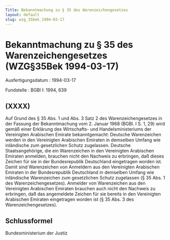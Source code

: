 ```yaml
---
Title: Bekanntmachung zu § 35 des Warenzeichengesetzes
layout: default
slug: wzg_35bek_1994-03-17
---
```


# Bekanntmachung zu § 35 des Warenzeichengesetzes (WZG§35Bek 1994-03-17)

Ausfertigungsdatum
:   1994-03-17

Fundstelle
:   BGBl I: 1994, 639



## (XXXX)

Auf Grund des § 35 Abs. 1 und Abs. 3 Satz 2 des Warenzeichengesetzes
in der Fassung der Bekanntmachung vom 2. Januar 1968 (BGBl. I S. 1,
29) wird gemäß einer Erklärung des Wirtschafts- und
Handelsministeriums der Vereinigten Arabischen Emirate bekanntgemacht:
Deutsche Warenzeichen werden in den Vereinigten Arabischen Emiraten in
demselben Umfang wie inländische zum gesetzlichen Schutz zugelassen.
Deutsche Staatsangehörige, die ein Warenzeichen in den Vereinigten
Arabischen Emiraten anmelden, brauchen nicht den Nachweis zu
erbringen, daß dieses Zeichen für sie in der Bundesrepublik
Deutschland eingetragen worden ist.
Damit sind Warenzeichen von Anmeldern aus den Vereinigten Arabischen
Emiraten in der Bundesrepublik Deutschland in demselben Umfang wie
inländische Warenzeichen zum gesetzlichen Schutz zugelassen (§ 35 Abs.
1 des Warenzeichengesetzes). Anmelder von Warenzeichen aus den
Vereinigten Arabischen Emiraten brauchen auch nicht den Nachweis zu
erbringen, daß das angemeldete Zeichen für sie bereits in den
Vereinigten Arabischen Emiraten eingetragen worden ist (§ 35 Abs. 3
des Warenzeichengesetzes).


## Schlussformel

Bundesministerium der Justiz

